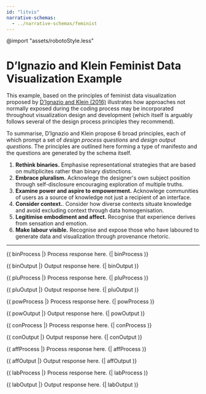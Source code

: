 ```yaml
---
id: "litvis"
narrative-schemas:
  - ../narrative-schemas/feminist
---
```


@import "assets/robotoStyle.less"

# D’Ignazio and Klein Feminist Data Visualization Example

This example, based on the principles of feminist data visualization proposed by [D’Ignazio and Klein (2016)](http://www.kanarinka.com/wp-content/uploads/2015/07/IEEE_Feminist_Data_Visualization.pdf) illustrates how approaches not normally exposed during the coding process may be incorporated throughout visualization design and development (which itself is arguably follows several of the design process principles they recommend).

To summarise, D’Ignazio and Klein propose 6 broad principles, each of which prompt a set of _design process questions_ and _design output questions_.
The principles are outlined here forming a type of manifesto and the questions are generated by the schema itself.

1.  **Rethink binaries.** Emphasise representational strategies that are based on multiplicites rather than binary distinctions.
2.  **Embrace pluralism.** Acknowlege the designer's own subject position through self-disclosure encouraging exploration of multiple truths.
3.  **Examine power and aspire to empowerment.** Acknowlege communities of users as a source of knowledge not just a recipient of an interface.
4.  **Consider context.**. Consider how diverse contexts situate knowledge and avoid excluding context through data homogenisation.
5.  **Legitimise embodiment and affect.** Recognise that experience derives from sensation and emotion.
6.  **Make labour visible.** Recognise and expose those who have laboured to generate data and visualization through provenance rhetoric.

---

{( binProcess |} Process response here. {| binProcess )}

{( binOutput |} Output response here. {| binOutput )}

{( pluProcess |} Process response here. {| pluProcess )}

{( pluOutput |} Output response here. {| pluOutput )}

{( powProcess |} Process response here. {| powProcess )}

{( powOutput |} Output response here. {| powOutput )}

{( conProcess |} Process response here. {| conProcess )}

{( conOutput |} Output response here. {| conOutput )}

{( affProcess |} Process response here. {| affProcess )}

{( affOutput |} Output response here. {| affOutput )}

{( labProcess |} Process response here. {| labProcess )}

{( labOutput |} Output response here. {| labOutput )}
